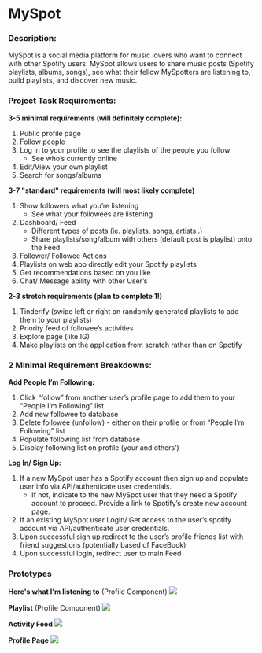 # MySpot

### Description:

MySpot is a social media platform for music lovers who want to connect with other Spotify users. MySpot allows users to share music posts (Spotify playlists, albums, songs), see what their fellow MySpotters are listening to, build playlists, and discover new music. 

### Project Task Requirements:

**3-5 minimal requirements (will definitely complete):**
1. Public profile page
2. Follow people
3. Log in to your profile to see the playlists of the people you follow
   * See who’s currently online
4. Edit/View your own playlist
5. Search for songs/albums
    
**3-7 "standard" requirements (will most likely complete)** 
1. Show followers what you’re listening 
   * See what your followees are listening 
2. Dashboard/ Feed
   * Different types of posts (ie. playlists, songs, artists..)
   * Share playlists/song/album with others (default post is playlist) onto the Feed
3. Follower/ Followee Actions
4. Playlists on web app directly edit your Spotify playlists
5. Get recommendations based on you like
6. Chat/  Message ability with other User’s

**2-3 stretch requirements (plan to complete 1!)**
1. Tinderify (swipe left or right on randomly generated playlists to add them to your playlists)
2. Priority feed of followee’s activities
3. Explore page (like IG)
4. Make playlists on the application from scratch rather than on Spotify

### 2 Minimal Requirement Breakdowns:

**Add People I’m Following:**
1. Click “follow” from another user’s profile page to add them to your “People I’m Following” list
2. Add new followee to database
3. Delete followee (unfollow) - either on their profile or from “People I’m Following” list
4. Populate following list from database
5. Display following list on profile (your and others’)
    
**Log In/ Sign Up:**
1. If a new MySpot user has a Spotify account then sign up and populate user info via API/authenticate user credentials.
   * If not, indicate to the new MySpot user that they need a Spotify account to proceed. Provide a link to Spotify’s create new account page. 
3. If an existing MySpot user Login/ Get access to the user’s spotify account via API/authenticate user credentials.
4. Upon successful sign up,redirect to the user’s profile friends list with friend suggestions (potentially based of FaceBook)
5. Upon successful login, redirect user to main Feed

### Prototypes

**Here's what I'm listening to** (Profile Component)
<img src="images/listening-to.png"/>

**Playlist** (Profile Component)
<img src="images/playlist-page.jpeg"/>

**Activity Feed**
<img src="images/feed-sketch.png"/>

**Profile Page**
<img src="images/profile-page.jpg"/>
